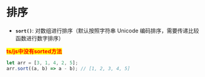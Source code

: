 # 排序

* **`sort()`**: 对数组进行排序（默认按照字符串 Unicode 编码排序，需要传递比较函数进行数字排序）

<mark style="color:red;">**ts/js中没有sorted方法**</mark>

```js
let arr = [3, 1, 4, 2, 5];
arr.sort((a, b) => a - b); // [1, 2, 3, 4, 5]
```
